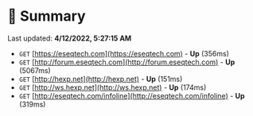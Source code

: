 # 📖 Summary
Last updated: **4/12/2022, 5:27:15 AM**

- `GET` [https://eseqtech.com](https://eseqtech.com) - **Up** (356ms)
- `GET` [http://forum.eseqtech.com](http://forum.eseqtech.com) - **Up** (5067ms)
- `GET` [http://hexp.net](http://hexp.net) - **Up** (151ms)
- `GET` [http://ws.hexp.net](http://ws.hexp.net) - **Up** (174ms)
- `GET` [http://eseqtech.com/infoline](http://eseqtech.com/infoline) - **Up** (319ms)
